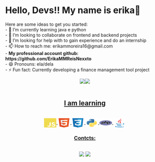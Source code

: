 <h1> Hello, Devs!! My name is erika👋</h1>
<p>Here are some ideas to get you started: 
<br>
- 🌱 I’m currently learning java e python 
<br>
- 👯 I’m looking to collaborate on frontend and backend projects 
<br>
- 🤔 I’m looking for help with to gain experience and do an internship 
<br>
- 📫 How to reach me: erikammoreira16@gmail.com 
<br>
- <b>My professional account github: https://github.com/ErikaMMReisNexxto</b>
 <br>
- 😄 Pronouns: ela/dela 
<br>
- ⚡ Fun fact: Currently developing a finance management tool project 
</p>
 

<div align="center"> <a href="https://github.com/erikammreis"> <img height="180em" src="https://github-readme-stats.vercel.app/api/top-langs/?username=erikammreis&layout=compact&langs_count=7&theme=dracula"/><img height="180em" src="https://github-readme-stats.vercel.app/api?username=erikammreis&show_icons=true&theme=dracula&include_all_commits=true&count_private=true"/> </div>
 <br>
 
<div  align="center"> 
<h2>I am learning</h2>
  
  <div style="display: inline_block"><br>
  <img align="center" alt="Rafa-Js" height="30" width="40" src="https://raw.githubusercontent.com/devicons/devicon/master/icons/javascript/javascript-plain.svg">
  <img align="center" alt="HTML" height="30" width="40" src="https://raw.githubusercontent.com/devicons/devicon/master/icons/html5/html5-original.svg">
  <img align="center" alt="CSS" height="30" width="40" src="https://raw.githubusercontent.com/devicons/devicon/master/icons/css3/css3-original.svg">
  <img align="center" alt="Python" height="30" width="40" src="https://raw.githubusercontent.com/devicons/devicon/master/icons/python/python-original.svg">
  <img align="center" alt="PHP" height="30" width="40" src="https://raw.githubusercontent.com/devicons/devicon/master/icons/php/php-original.svg">
  <img align="center" alt="java" height="30" width="40" src="https://raw.githubusercontent.com/devicons/devicon/master/icons/java/java-original.svg">
 
    
</div>
<div  align="center">   
<h3>Contcts:</h3> 
</div>
<br><a href = "mailto:erikammoreira16@gmail.com">
<img src="https://img.shields.io/badge/Gmail-D14836?style=for-the-badge&logo=gmail&logoColor=white" target="_blank"></a> 
<a href="https://www.linkedin.com/in/erika-macedo-desenvolvedora-fullstack lipi=urn%3Ali%3Apage%3Ad_flagship3_profile_view_base_contact_details%3Ba0WhDtkGS1KlHncr6s5W8g%3D%3D"><img src="https://img.shields.io/badge/-LinkedIn-%230077B5?style=for-the-badge&logo=linkedin&logoColor=white" target="_blank"></a> 
</div>


